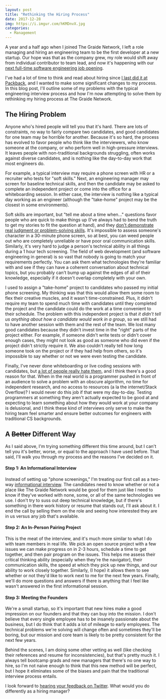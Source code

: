 ```yaml
---
layout: post
title: "Rethinking the Hiring Process"
date: 2017-12-28
img: https://i.imgur.com/hKMDnvX.jpg
categories: 
  - Management
---
```

A year and a half ago when I joined The Graide Network, I left a role managing and hiring an engineering team to be the first developer at a new startup. Our hope was that as the company grew, my role would shift away from individual contributor to team lead, and now it's happening with our [next full-time software engineering job opening](https://github.com/thegraidenetwork/job-openings/blob/master/positions/software-engineer-1.md).

I've had a lot of time to think and read about hiring since [I last did it at Packback](http://www.karllhughes.com/posts/hiring-process), and I wanted to make some significant changes to my process. In this blog post, I'll outline some of my problems with the typical engineering interview process and how I'm now attempting to solve them by rethinking my hiring process at The Graide Network.

## The Hiring Problem

Anyone who's hired people will tell you that it's hard. There are lots of constraints, no way to fairly compare two candidates, and good candidates for one team may be horrible for another. Because it's so hard, the process has evolved to favor people who think like the interviewers, who know someone at the company, or who perform well in high-pressure interviews. It leaves people with non-traditional backgrounds struggling, often works against diverse candidates, and is nothing like the day-to-day work that most engineers do.

For example, a typical interview may require a phone screen with HR or a recruiter who tests for "soft skills." Next, an engineering manager may screen for baseline technical skills, and then the candidate may be asked to complete an independent project or come into the office for a whiteboarding session. In either case, the interview is nothing like a typical day working as an engineer (although the "take-home" project may be the closest in some environments).

Soft skills are important, but "tell me about a time when..." questions favor people who are quick to make things up (I've always had to bend the truth to get my stories to fit the question at hand), and they [don't demonstrate real judgment or problem-solving skills](https://www.forbes.com/sites/lizryan/2014/03/04/why-i-hate-behavioral-interviewing/#7229c954693c). It's impossible to assess someone's character in a 30-minute phone screen, so at best, you can weed people out who are completely unreliable or have poor oral communication skills. Similarly, it's very hard to judge a person's technical ability in all things during a 1 hour tech screening. The field of web development (and software engineering in general) is so vast that nobody is going to match your requirements perfectly. You can ask them what technologies they're familiar with and see if they can have a coherent conversation about technical topics, but you probably can't bump up against the edges of all of their knowledge, especially if it doesn't overlap completely with your own.

I used to assign a "take-home" project to candidates who passed my initial phone screening. My thinking was that this would allow them some room to flex their creative muscles, and it wasn't time-constrained. Plus, it didn't require my team to spend much time with candidates until they completed the project and the candidate could do the work at a time convenient to their schedule. The problem with this independent project is that _it didn't tell us anything about how a candidate would work in a group_, so we still had to have another session with them and the rest of the team. We lost many good candidates because they didn't invest time in the "right" parts of the project either. For example, if someone didn't write tests or didn't cover enough cases, they might not look as good as someone who did even if the project didn't strictly require it. We also couldn't really tell how long someone took on the project or if they had help from others, so it's impossible to say whether or not we were even testing the candidate.

Finally, I've never done whiteboarding or live coding sessions with candidates, but [a lot of people really hate them](https://theoutline.com/post/1166/programmers-are-confessing-their-coding-sins-to-protest-a-broken-job-interview-process), and I think there's a good reason for that. When in the real world is a programmer pushed in front of an audience to solve a problem with an obscure algorithm, no time for independent research, and no access to resources (a la the internet/Stack Overflow)? I would never do this job if that were my day-to-day. Testing programmers at something they aren't actually expected to be good at and expecting to learn something about how they would work at your company is delusional, and I think these kind of interviews only serve to make the hiring team feel smarter and ensure better outcomes for engineers with traditional CS backgrounds.

## A ~~Better~~ Different Way

As I said above, I'm trying something different this time around, but I can't tell you it's better, worse, or equal to the approach I have used before. That said, I'll walk you through my process and the reasons I've decided on it.

#### Step 1: An Informational Interview

Instead of setting up "phone screenings," I'm treating our first call as a two-way [informational interview](https://en.wikipedia.org/wiki/Informational_interview). The candidates need to know whether or not a place like The Graide Network would be good for them just like I need to know if they've worked with none, some, or all of the same technologies we use. I don't try to suss out deep technical knowledge, but if there's something in there work history or resume that stands out, I'll ask about it. I end the call by selling them on the role and seeing how interested they are in us versus any job that's available.

#### Step 2: An In-Person Pairing Project

This is the meat of the interview, and it's much more similar to what I do with team members in real life. We pick an open source project with a few issues we can make progress on in 2-3 hours, schedule a time to get together, and then pair program on the issues. This helps me assess their critical thinking ability (especially when they're the navigator), their communication skills, the speed at which they pick up new things, and our ability to work closely together. Similarly, (I hope) it allows them to see whether or not they'd like to work next to me for the next few years. Finally, we'll do more questions and answers if there is anything that I feel like wasn't answered in the first informational session.

#### Step 3: Meeting the Founders

We're a small startup, so it's important that new hires make a good impression on our founders and that they can buy into the mission. I don't believe that every single employee has to be insanely passionate about the business, but I do think that it adds a lot of mileage to early employees. The technical problems we're solving will change often and sometimes they'll be boring, but our mission and core team is likely to be pretty consistent for the next few years.

Behind the scenes, I am doing some other vetting as well (like checking their references and resume for inconsistencies), but that's pretty much it. I always tell bootcamp grads and new managers that there's no one way to hire, so I'm not naive enough to think that this new method will be perfect, but I hope it eliminates some of the biases and pain that the traditional interview process entails.

I look forward to [hearing your feedback on Twitter](https://twitter.com/karllhughes). What would you do differently as a hiring manager?

